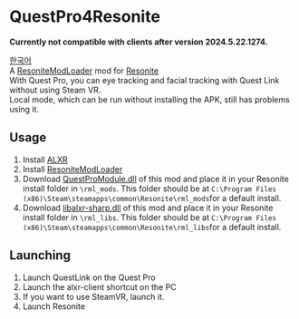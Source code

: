 # QuestPro4Resonite  
**Currently not compatible with clients after version 2024.5.22.1274.**  

[한국어](/README-KR.md)  
A [ResoniteModLoader](https://github.com/resonite-modding-group/ResoniteModLoader) mod for [Resonite](https://resonite.com/)  
With Quest Pro, you can eye tracking and facial tracking with Quest Link without using Steam VR.  
Local mode, which can be run without installing the APK, still has problems using it.

## Usage  
1. Install [ALXR](/HowToInstallALXR.md)  
2. Install [ResoniteModLoader](https://github.com/resonite-modding-group/ResoniteModLoader)  
3. Download [QuestProModule.dll](https://github.com/sjsanjsrh/QuestPro4Resonite/releases/latest/download/QuestProModule.dll) of this mod and place it in your Resonite install folder in ``\rml_mods``. This folder should be at ``C:\Program Files (x86)\Steam\steamapps\common\Resonite\rml_mods``for a default install.  
4. Download [libalxr-sharp.dll](https://github.com/sjsanjsrh/libalxr-sharp/releases/latest/download/libalxr-sharp.dll) of this mod and place it in your Resonite install folder in ``\rml_libs``. This folder should be at ``C:\Program Files (x86)\Steam\steamapps\common\Resonite\rml_libs``for a default install.  

## Launching  
1. Launch QuestLink on the Quest Pro  
2. Launch the alxr-client shortcut on the PC  
3. If you want to use SteamVR, launch it.  
4. Launch Resonite  
